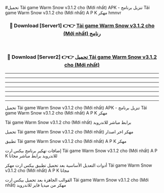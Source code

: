 #تحميل Tải game Warm Snow v3.1.2 cho  (Mới nhất)  APK - تنزيل برنامج Tải game Warm Snow v3.1.2 cho  (Mới nhất)  A P K مهكر hmnvr 



<div align="center">
<h3>🔴 Download [Server1] 👉👉 <a href="https://apkdownload10.web.app/?title=Tải game Warm Snow v3.1.2 cho  (Mới nhất) ">Tải game Warm Snow v3.1.2 cho  (Mới nhất)  رنامج</a></h3><br>

<h3>🔴 Download [Server2] 👉👉 <a href="https://apkdownload10.web.app/?title=Tải game Warm Snow v3.1.2 cho  (Mới nhất) ">تحميل Tải game Warm Snow v3.1.2 cho  (Mới nhất)  </a></h3>
</div>


----------------------------------------------------------

----------------------------------------------------------

----------------------------------------------------------

----------------------------------------------------------

----------------------------------------------------------

----------------------------------------------------------

----------------------------------------------------------

تحميل Tải game Warm Snow v3.1.2 cho  (Mới nhất)  APK - تنزيل برنامج Tải game Warm Snow v3.1.2 cho  (Mới nhất)  A P K مهكر

Tải game Warm Snow v3.1.2 cho  (Mới nhất)  برابط مباشر للاندرويد

تحميل Tải game Warm Snow v3.1.2 cho  (Mới nhất)  مهكر اخر اصدار

تطبيق Tải game Warm Snow v3.1.2 cho  (Mới nhất)  A P K مهكر

إضافات تهكير برنامج بيكس ارت Tải game Warm Snow v3.1.2 cho  (Mới nhất)  A P K للاندرويد برابط مباشر مجانا

أدوات التعديل الأساسية بعد تحميل تطبيق بيكس ارت مهكر Tải game Warm Snow v3.1.2 cho  (Mới nhất)  A P K مجانا

القوالب الجاهزة بعد تحميل بيكس ارت Tải game Warm Snow v3.1.2 cho  (Mới nhất)  مهكر من ميديا فاير للاندرويد


